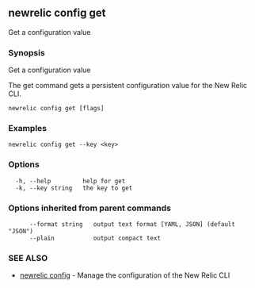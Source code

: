 ## newrelic config get

Get a configuration value

### Synopsis

Get a configuration value

The get command gets a persistent configuration value for the New Relic CLI.


```
newrelic config get [flags]
```

### Examples

```
newrelic config get --key <key>
```

### Options

```
  -h, --help         help for get
  -k, --key string   the key to get
```

### Options inherited from parent commands

```
      --format string   output text format [YAML, JSON] (default "JSON")
      --plain           output compact text
```

### SEE ALSO

* [newrelic config](newrelic_config.md)	 - Manage the configuration of the New Relic CLI

